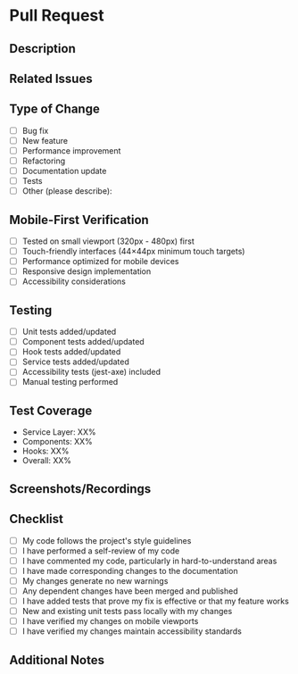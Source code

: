 # Pull Request

## Description
<!-- Provide a brief description of the changes introduced by this PR -->

## Related Issues
<!-- Link to any related issues (e.g., Fixes #123) -->

## Type of Change
- [ ] Bug fix
- [ ] New feature
- [ ] Performance improvement
- [ ] Refactoring
- [ ] Documentation update
- [ ] Tests
- [ ] Other (please describe):

## Mobile-First Verification
<!-- Describe how you verified this change follows our mobile-first approach -->
- [ ] Tested on small viewport (320px - 480px) first
- [ ] Touch-friendly interfaces (44×44px minimum touch targets)
- [ ] Performance optimized for mobile devices
- [ ] Responsive design implementation
- [ ] Accessibility considerations

## Testing
<!-- Describe the tests you ran to verify your changes -->
- [ ] Unit tests added/updated
- [ ] Component tests added/updated
- [ ] Hook tests added/updated
- [ ] Service tests added/updated
- [ ] Accessibility tests (jest-axe) included
- [ ] Manual testing performed

## Test Coverage
<!-- Current test coverage metrics if applicable -->
- Service Layer: XX%
- Components: XX%
- Hooks: XX%
- Overall: XX%

## Screenshots/Recordings
<!-- If applicable, add screenshots or recordings showing the changes -->

## Checklist
- [ ] My code follows the project's style guidelines
- [ ] I have performed a self-review of my code
- [ ] I have commented my code, particularly in hard-to-understand areas
- [ ] I have made corresponding changes to the documentation
- [ ] My changes generate no new warnings
- [ ] Any dependent changes have been merged and published
- [ ] I have added tests that prove my fix is effective or that my feature works
- [ ] New and existing unit tests pass locally with my changes
- [ ] I have verified my changes on mobile viewports
- [ ] I have verified my changes maintain accessibility standards

## Additional Notes
<!-- Add any other context about the PR here -->
